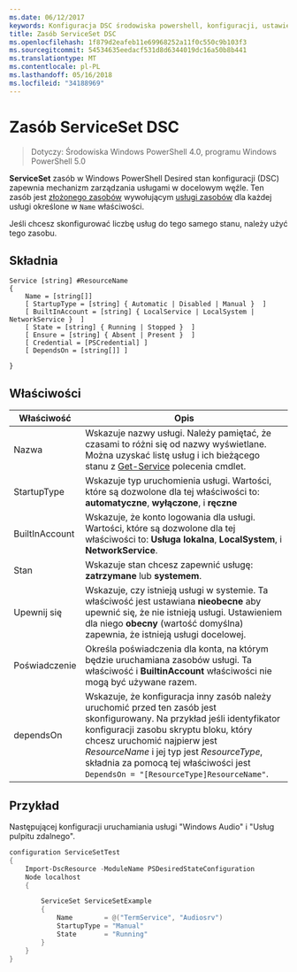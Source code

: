```yaml
---
ms.date: 06/12/2017
keywords: Konfiguracja DSC środowiska powershell, konfiguracji, ustawienia
title: Zasób ServiceSet DSC
ms.openlocfilehash: 1f879d2eafeb11e69968252a11f0c550c9b103f3
ms.sourcegitcommit: 54534635eedacf531d8d6344019dc16a50b8b441
ms.translationtype: MT
ms.contentlocale: pl-PL
ms.lasthandoff: 05/16/2018
ms.locfileid: "34188969"
---
```

# <a name="dsc-serviceset-resource"></a>Zasób ServiceSet DSC

> Dotyczy: Środowiska Windows PowerShell 4.0, programu Windows PowerShell 5.0


**ServiceSet** zasób w Windows PowerShell Desired stan konfiguracji (DSC) zapewnia mechanizm zarządzania usługami w docelowym węźle. Ten zasób jest [złożonego zasobów](authoringResourceComposite.md) wywołującym [usługi zasobów](serviceResource.md) dla każdej usługi określone w `Name` właściwości.

Jeśli chcesz skonfigurować liczbę usług do tego samego stanu, należy użyć tego zasobu.

## <a name="syntax"></a>Składnia

```
Service [string] #ResourceName
{
    Name = [string[]]
    [ StartupType = [string] { Automatic | Disabled | Manual }  ]
    [ BuiltInAccount = [string] { LocalService | LocalSystem | NetworkService }  ]
    [ State = [string] { Running | Stopped }  ]
    [ Ensure = [string] { Absent | Present }  ]
    [ Credential = [PSCredential] ]
    [ DependsOn = [string[]] ]

}
```

## <a name="properties"></a>Właściwości

|  Właściwość  |  Opis   |
|---|---|
| Nazwa| Wskazuje nazwy usługi. Należy pamiętać, że czasami to różni się od nazwy wyświetlane. Można uzyskać listę usług i ich bieżącego stanu z [Get-Service](https://technet.microsoft.com/library/hh849804.aspx) polecenia cmdlet.|
| StartupType| Wskazuje typ uruchomienia usługi. Wartości, które są dozwolone dla tej właściwości to: **automatyczne**, **wyłączone**, i **ręczne**|
| BuiltInAccount| Wskazuje, że konto logowania dla usługi. Wartości, które są dozwolone dla tej właściwości to: **Usługa lokalna**, **LocalSystem**, i **NetworkService**.|
| Stan| Wskazuje stan chcesz zapewnić usługę: **zatrzymane** lub **systemem**.|
| Upewnij się| Wskazuje, czy istnieją usługi w systemie. Ta właściwość jest ustawiana **nieobecne** aby upewnić się, że nie istnieją usługi. Ustawieniem dla niego **obecny** (wartość domyślna) zapewnia, że istnieją usługi docelowej.|
| Poświadczenie| Określa poświadczenia dla konta, na którym będzie uruchamiana zasobów usługi. Ta właściwość i **BuiltinAccount** właściwości nie mogą być używane razem.|
| dependsOn| Wskazuje, że konfiguracja inny zasób należy uruchomić przed ten zasób jest skonfigurowany. Na przykład jeśli identyfikator konfiguracji zasobu skryptu bloku, który chcesz uruchomić najpierw jest *ResourceName* i jej typ jest *ResourceType*, składnia za pomocą tej właściwości jest `DependsOn = "[ResourceType]ResourceName"`.|



## <a name="example"></a>Przykład

Następującej konfiguracji uruchamiania usługi "Windows Audio" i "Usług pulpitu zdalnego".

```powershell
configuration ServiceSetTest
{
    Import-DscResource -ModuleName PSDesiredStateConfiguration
    Node localhost
    {

        ServiceSet ServiceSetExample
        {
            Name        = @("TermService", "Audiosrv")
            StartupType = "Manual"
            State       = "Running"
        }
    }
}
```